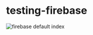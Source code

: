 # testing-firebase

![firebase default index](https://user-images.githubusercontent.com/62337311/122935071-3dc9ed00-d39a-11eb-947c-5f2f6276426d.png)
